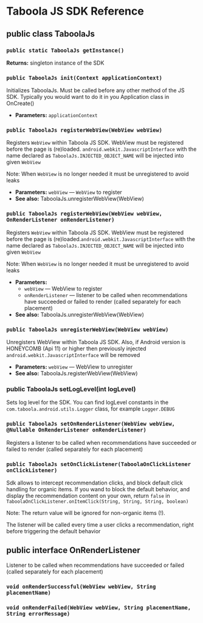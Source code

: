 # Taboola JS SDK Reference

## public class TaboolaJs
### `public static TaboolaJs getInstance()`

**Returns:** singleton instance of the SDK

### `public TaboolaJs init(Context applicationContext)`

Initializes TaboolaJs. Must be called before any other method of the JS SDK. Typically you would want to do it in you Application class in OnCreate()

 * **Parameters:** `applicationContext` 

### `public TaboolaJs registerWebView(WebView webView)`

Registers `WebView` within Taboola JS SDK. WebView must be registered before the page is (re)loaded. `android.webkit.JavascriptInterface` with the name declared as `TaboolaJs.INJECTED_OBJECT_NAME` will be injected into given `WebView`

Note: When `WebView` is no longer needed it must be unregistered to avoid leaks

 * **Parameters:** `webView` — `WebView` to register
 * **See also:** TaboolaJs.unregisterWebView(WebView)

### `public TaboolaJs registerWebView(WebView webView, OnRenderListener onRenderListener)`

Registers `WebView` within Taboola JS SDK. WebView must be registered before the page is (re)loaded.`android.webkit.JavascriptInterface` with the name declared as `TaboolaJs.INJECTED_OBJECT_NAME` will be injected into given `WebView`

Note: When `WebView` is no longer needed it must be unregistered to avoid leaks

 * **Parameters:**
   * `webView` — WebView to register
   * `onRenderListener` — listener to be called when recommendations have succeeded or failed to render (called separately for each placement)
 * **See also:** TaboolaJs.unregisterWebView(WebView)

### `public TaboolaJs unregisterWebView(WebView webView)`

Unregisters WebView within Taboola JS SDK. Also, if Android version is HONEYCOMB (Api 11) or higher then previously injected `android.webkit.JavascriptInterface` will be removed

 * **Parameters:** `webView` — WebView to unregister
 * **See also:** TaboolaJs.registerWebView(WebView)

### public TaboolaJs setLogLevel(int logLevel)

Sets log level for the SDK. You can find logLevel constants in the `com.taboola.android.utils.Logger` class, for example `Logger.DEBUG`

### `public TaboolaJs setOnRenderListener(WebView webView, @Nullable OnRenderListener onRenderListener)`

Registers a listener to be called when recommendations have succeeded or failed to render (called separately for each placement)

### `public TaboolaJs setOnClickListener(TaboolaOnClickListener onClickListener)`

Sdk allows to intercept recommendation clicks, and block default click handling for organic items. If you wand to block the default behavior, and display the recommendation content on your own, return `false` in `TaboolaOnClickListener.onItemClick(String, String, String, boolean)`

Note: The return value will be ignored for non-organic items (!).

The listener will be called every time a user clicks a recommendation, right before triggering the default behavior

## public interface OnRenderListener
Listener to be called when recommendations have succeeded or failed (called separately for each placement)

### `void onRenderSuccessful(WebView webView, String placementName)`
### `void onRenderFailed(WebView webView, String placementName, String errorMessage)`
